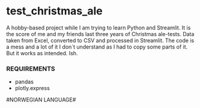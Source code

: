 # test_christmas_ale
A hobby-based project while I am trying to learn Python and Streamlit. 
It is the score of me and my friends last three years of Christmas ale-tests. 
Data taken from Excel, converted to CSV and processed in Streamlit. 
The code is a mess and a lot of it I don`t understand as I had to copy some parts of it.
But it works as intended. Ish.

### REQUIREMENTS
* pandas
* plotly.express

#NORWEGIAN LANGUAGE#
